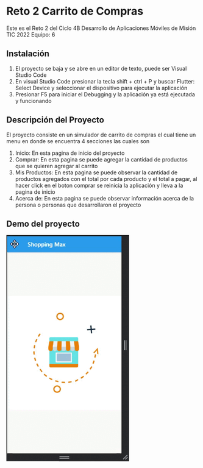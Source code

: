 # Reto 2 Carrito de Compras

Este es el Reto 2 del Ciclo 4B Desarrollo de Aplicaciones Móviles de Misión TIC 2022
Equipo: 6

## Instalación

1. El proyecto se baja y se abre en un editor de texto, puede ser Visual Studio Code
2. En visual Studio Code presionar la tecla shift + ctrl + P y buscar Flutter: Select Device y seleccionar el dispositivo para ejecutar la aplicación
3. Presionar F5 para iniciar el Debugging y la aplicación ya está ejecutada y funcionando

## Descripción del Proyecto

El proyecto consiste en un simulador de carrito de compras el cual tiene un menu en donde se encuentra 4 secciones las cuales son

1. Inicio: En esta pagina de inicio del proyecto
2. Comprar: En esta pagina se puede agregar la cantidad de productos que se quieren agregar al carrito
3. Mis Productos: En esta pagina se puede observar la cantidad de productos agregados con el total por cada producto y el total a pagar, al hacer click en el boton comprar se reinicia la aplicación y lleva a la pagina de inicio
4. Acerca de: En esta pagina se puede observar información acerca de la persona o personas que desarrollaron el proyecto


## Demo del proyecto

<img src= "https://github.com/LuisaFernandaPerez/Carrito-de-Compras/blob/main/flutter_application_1/Demo%20Carrito.gif">
